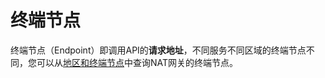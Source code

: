 # 终端节点<a name="nat_api_0050"></a>

终端节点（Endpoint）即调用API的**请求地址**，不同服务不同区域的终端节点不同，您可以从[地区和终端节点](https://developer.huaweicloud.com/endpoint?NAT)中查询NAT网关的终端节点。

